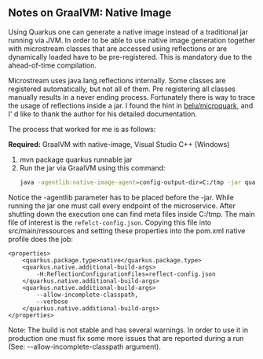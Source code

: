 ## Notes on GraalVM: Native Image

Using Quarkus one can generate a native image instead of a traditional jar running via JVM.
In order to be able to use native image generation together with microstream classes that are accessed using reflections or are dynamically loaded have to be pre-registered. 
This is mandatory due to the ahead-of-time compilation. 

Microstream uses java.lang.reflections internally. Some classes are registered automatically, but not all of them. Pre registering all classes manually results in a never ending process. Fortunately there is way to trace the usage of reflections inside a jar. I found the hint in [belu/microquark](https://github.com/belu/microquark), and I' d like to thank the author for his detailed documentation.

The process that worked for me is as follows:

**Required:** GraalVM with native-image, Visual Studio C++ (Windows)

1. mvn package quarkus runnable jar
2. Run the jar via GraalVM using this command: 
    ```sh
    java -agentlib:native-image-agent=config-output-dir=C:/tmp -jar quarkus-run.jar
    ```
Notice the -agentlib parameter has to be placed before the -jar.
While running the jar one must call every endpoint of the microservice.
After shutting down the execution one can find meta files inside C:/tmp.
The main file of interest is the `refelct-config.json`.
Copying this file into src/main/ressources and setting these properties into the pom.xml native profile does the job:

```properties
<properties>
    <quarkus.package.type>native</quarkus.package.type>
    <quarkus.native.additional-build-args>
        -H:ReflectionConfigurationFiles=reflect-config.json
    </quarkus.native.additional-build-args>
    <quarkus.native.additional-build-args>
        --allow-incomplete-classpath,
        --verbose
    </quarkus.native.additional-build-args>
</properties>
```

Note: The build is not stable and has several warnings. In order to use it in production one must fix some more issues that are reported during a run (See: --allow-incomplete-classpath argument).